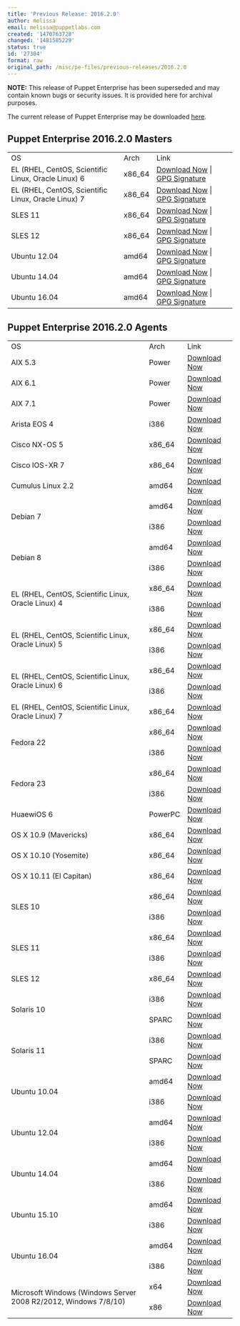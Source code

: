 ```yaml
---
title: 'Previous Release: 2016.2.0'
author: melissa
email: melissa@puppetlabs.com
created: '1470763728'
changed: '1481585229'
status: true
id: '27304'
format: raw
original_path: /misc/pe-files/previous-releases/2016.2.0
---
```

<p><b>NOTE:</b> This release of Puppet Enterprise has been superseded and may contain known bugs or security issues. It is provided here for archival purposes.
</p><p>The current release of Puppet Enterprise may be downloaded <a href="/misc/pe-files/">here</a>.

</p><h2 id="pe_201620">Puppet Enterprise 2016.2.0 Masters</h2>
<table>
<tbody>
<tr>
<td>OS</td>
<td>Arch</td>
<td>Link</td>
</tr>


<tr>
<td>EL (RHEL, CentOS, Scientific Linux, Oracle Linux) 6</td>
<td>x86_64</td>
<td><a href="https://pm.puppetlabs.com/puppet-enterprise/2016.2.0/puppet-enterprise-2016.2.0-el-6-x86_64.tar.gz">Download Now</a> | <a href="https://pm.puppetlabs.com/puppet-enterprise/2016.2.0/puppet-enterprise-2016.2.0-el-6-x86_64.tar.gz.asc">GPG Signature</a></td>
</tr>

<tr>
<td>EL (RHEL, CentOS, Scientific Linux, Oracle Linux) 7</td>
<td>x86_64</td>
<td><a href="https://pm.puppetlabs.com/puppet-enterprise/2016.2.0/puppet-enterprise-2016.2.0-el-7-x86_64.tar.gz">Download Now</a> | <a href="https://pm.puppetlabs.com/puppet-enterprise/2016.2.0/puppet-enterprise-2016.2.0-el-7-x86_64.tar.gz.asc">GPG Signature</a></td>
</tr>

<tr>
<td>SLES 11</td>
<td>x86_64</td>
<td><a href="https://pm.puppetlabs.com/puppet-enterprise/2016.2.0/puppet-enterprise-2016.2.0-sles-11-x86_64.tar.gz">Download Now</a> | <a href="https://pm.puppetlabs.com/puppet-enterprise/2016.2.0/puppet-enterprise-2016.2.0-sles-11-x86_64.tar.gz.asc">GPG Signature</a></td>
</tr>

<tr>
<td>SLES 12</td>
<td>x86_64</td>
<td><a href="https://pm.puppetlabs.com/puppet-enterprise/2016.2.0/puppet-enterprise-2016.2.0-sles-12-x86_64.tar.gz">Download Now</a> | <a href="https://pm.puppetlabs.com/puppet-enterprise/2016.2.0/puppet-enterprise-2016.2.0-sles-12-x86_64.tar.gz.asc">GPG Signature</a></td>
</tr>

<tr>
<td>Ubuntu 12.04</td>
<td>amd64</td>
<td><a href="https://pm.puppetlabs.com/puppet-enterprise/2016.2.0/puppet-enterprise-2016.2.0-ubuntu-12.04-amd64.tar.gz">Download Now</a> | <a href="https://pm.puppetlabs.com/puppet-enterprise/2016.2.0/puppet-enterprise-2016.2.0-ubuntu-12.04-amd64.tar.gz.asc">GPG Signature</a></td>
</tr>

<tr>
<td>Ubuntu 14.04</td>
<td>amd64</td>
<td><a href="https://pm.puppetlabs.com/puppet-enterprise/2016.2.0/puppet-enterprise-2016.2.0-ubuntu-14.04-amd64.tar.gz">Download Now</a> | <a href="https://pm.puppetlabs.com/puppet-enterprise/2016.2.0/puppet-enterprise-2016.2.0-ubuntu-14.04-amd64.tar.gz.asc">GPG Signature</a></td>
</tr>
<tr>
<td>Ubuntu 16.04</td>
<td>amd64</td>
<td><a href="https://pm.puppetlabs.com/puppet-enterprise/2016.2.0/puppet-enterprise-2016.2.0-ubuntu-16.04-amd64.tar.gz">Download Now</a> | <a href="https://pm.puppetlabs.com/puppet-enterprise/2016.2.0/puppet-enterprise-2016.2.0-ubuntu-16.04-amd64.tar.gz.asc">GPG Signature</a></td>
</tr>

</tbody>
</table>

<h2 id="pe_a_201620">Puppet Enterprise 2016.2.0 Agents</h2>
<table>
<tbody>
<tr>
<td>OS</td>
<td>Arch</td>
<td>Link</td>
</tr>

<tr> 
<td>AIX 5.3</td>
<td>Power</td>
<td><a href="http://pm.puppetlabs.com/puppet-agent/2016.2.0/1.5.2/repos/aix/5.3/PC1/ppc/puppet-agent-1.5.2-1.aix5.3.ppc.rpm">Download Now</a></td>
</tr>

<tr>
<td>AIX 6.1</td>
<td>Power</td>
<td><a href="http://pm.puppetlabs.com/puppet-agent/2016.2.0/1.5.2/repos/aix/6.1/PC1/ppc/puppet-agent-1.5.2-1.aix6.1.ppc.rpm">Download Now</a></td>
</tr>

<tr>
<td>AIX 7.1</td>
<td>Power</td>
<td><a href="http://pm.puppetlabs.com/puppet-agent/2016.2.0/1.5.2/repos/aix/7.1/PC1/ppc/puppet-agent-1.5.2-1.aix7.1.ppc.rpm">Download Now</a></td>
</tr>

<tr>
<td>Arista EOS 4</td>
<td>i386</td>
<td><a href="http://pm.puppetlabs.com/puppet-agent/2016.2.0/1.5.2/repos/eos/4/PC1/i386/puppet-agent-1.5.2-1.eos4.i386.swix">Download Now</a></td>
</tr>

<tr>
<td>Cisco NX-OS 5</td>
<td>x86_64</td>
<td><a href="http://pm.puppetlabs.com/puppet-agent/2016.2.0/1.5.2/repos/cisco-wrlinux/5/PC1/x86_64/puppet-agent-1.5.2-1.cisco_wrlinux5.x86_64.rpm">Download Now</a></td>
</tr>

<tr>
<td>Cisco IOS-XR 7</td>
<td>x86_64</td>
<td><a href="http://pm.puppetlabs.com/puppet-agent/2016.2.0/1.5.2/repos/cisco-wrlinux/7/PC1/x86_64/puppet-agent-1.5.2-1.cisco_wrlinux7.x86_64.rpm">Download Now</a></td>
</tr>

<tr>
<td>Cumulus Linux 2.2</td>
<td>amd64</td>
<td><a href="http://pm.puppetlabs.com/puppet-agent/2016.2.0/1.5.2/repos/deb/cumulus/PC1/puppet-agent_1.5.2-1cumulus_amd64.deb">Download Now</a></td>
</tr>

<tr>
<td rowspan="2">Debian 7</td>
<td>amd64</td>
<td><a href="http://pm.puppetlabs.com/puppet-agent/2016.2.0/1.5.2/repos/deb/wheezy/PC1/puppet-agent_1.5.2-1wheezy_amd64.deb">Download Now</a></td>
</tr>
<tr>
<td>i386</td>
<td><a href="http://pm.puppetlabs.com/puppet-agent/2016.2.0/1.5.2/repos/deb/wheezy/PC1/puppet-agent_1.5.2-1wheezy_i386.deb">Download Now</a></td>
</tr>

<tr>
<td rowspan="2">Debian 8</td>
<td>amd64</td>
<td><a href="http://pm.puppetlabs.com/puppet-agent/2016.2.0/1.5.2/repos/deb/jessie/PC1/puppet-agent_1.5.2-1jessie_amd64.deb">Download Now</a></td>
</tr>
<tr>
<td>i386</td>
<td><a href="http://pm.puppetlabs.com/puppet-agent/2016.2.0/1.5.2/repos/deb/jessie/PC1/puppet-agent_1.5.2-1jessie_i386.deb">Download Now</a></td>
</tr>

<tr>
<td rowspan="2">EL (RHEL, CentOS, Scientific Linux, Oracle Linux) 4</td>
<td>x86_64</td>
<td><a href="http://pm.puppetlabs.com/puppet-agent/2016.2.0/1.5.2/repos/el/4/PC1/x86_64/puppet-agent-1.5.2-1.el4.x86_64.rpm">Download Now</a></td>
</tr>
<tr>
<td>i386</td>
<td><a href="http://pm.puppetlabs.com/puppet-agent/2016.2.0/1.5.2/repos/el/4/PC1/i386/puppet-agent-1.5.2-1.el4.i386.rpm">Download Now</a></td>
</tr>

<tr>
<td rowspan="2">EL (RHEL, CentOS, Scientific Linux, Oracle Linux) 5</td>
<td>x86_64</td>
<td><a href="http://pm.puppetlabs.com/puppet-agent/2016.2.0/1.5.2/repos/el/5/PC1/x86_64/puppet-agent-1.5.2-1.el5.x86_64.rpm">Download Now</a></td>
</tr>
<tr>
<td>i386</td>
<td><a href="http://pm.puppetlabs.com/puppet-agent/2016.2.0/1.5.2/repos/el/5/PC1/i386/puppet-agent-1.5.2-1.el5.i386.rpm">Download Now</a></td>
</tr>

<tr>
<td rowspan="2">EL (RHEL, CentOS, Scientific Linux, Oracle Linux) 6</td>
<td>x86_64</td>
<td><a href="http://pm.puppetlabs.com/puppet-agent/2016.2.0/1.5.2/repos/el/6/PC1/x86_64/puppet-agent-1.5.2-1.el6.x86_64.rpm">Download Now</a></td>
</tr>
<tr>
<td>i386</td>
<td><a href="http://pm.puppetlabs.com/puppet-agent/2016.2.0/1.5.2/repos/el/6/PC1/i386/puppet-agent-1.5.2-1.el6.i386.rpm">Download Now</a></td>
</tr>

<tr>
<td>EL (RHEL, CentOS, Scientific Linux, Oracle Linux) 7</td>
<td>x86_64</td>
<td><a href="http://pm.puppetlabs.com/puppet-agent/2016.2.0/1.5.2/repos/el/7/PC1/x86_64/puppet-agent-1.5.2-1.el7.x86_64.rpm">Download Now</a></td>
</tr>

<tr>
<td rowspan="2">Fedora 22</td>
<td>x86_64</td>
<td><a href="http://pm.puppetlabs.com/puppet-agent/2016.2.0/1.5.2/repos/fedora/f22/PC1/x86_64/puppet-agent-1.5.2-1.fedoraf22.x86_64.rpm">Download Now</a></td>
</tr>
<tr>
<td>i386</td>
<td><a href="http://pm.puppetlabs.com/puppet-agent/2016.2.0/1.5.2/repos/fedora/f22/PC1/i386/puppet-agent-1.5.2-1.fedoraf22.i386.rpm">Download Now</a></td>
</tr>

<tr>
<td rowspan="2">Fedora 23</td>
<td>x86_64</td>
<td><a href="http://pm.puppetlabs.com/puppet-agent/2016.2.0/1.5.2/repos/fedora/f23/PC1/x86_64/puppet-agent-1.5.2-1.fedoraf23.x86_64.rpm">Download Now</a></td>
</tr>
<tr>
<td>i386</td>
<td><a href="http://pm.puppetlabs.com/puppet-agent/2016.2.0/1.5.2/repos/fedora/f23/PC1/i386/puppet-agent-1.5.2-1.fedoraf23.i386.rpm">Download Now</a></td>
</tr>

<tr>
<td>HuaewiOS 6</td>
<td>PowerPC</td>
<td><a href="http://pm.puppetlabs.com/puppet-agent/2016.2.0/1.5.2/repos/deb/huaweios/PC1/puppet-agent_1.5.2-1huaweios_powerpc.deb">Download Now</a></td>
</tr>

<tr>
<td>OS X 10.9 (Mavericks)</td>
<td>x86_64</td>
<td><a href="http://pm.puppetlabs.com/puppet-agent/2016.2.0/1.5.2/repos/apple/10.9/PC1/x86_64/puppet-agent-1.5.2-1.osx10.9.dmg">Download Now</a></td>
</tr>

<tr>
<td>OS X 10.10 (Yosemite)</td>
<td>x86_64</td>
<td><a href="http://pm.puppetlabs.com/puppet-agent/2016.2.0/1.5.2/repos/apple/10.10/PC1/x86_64/puppet-agent-1.5.2-1.osx10.10.dmg">Download Now</a></td>
</tr>

<tr>
<td>OS X 10.11 (El Capitan)</td>
<td>x86_64</td>
<td><a href="http://pm.puppetlabs.com/puppet-agent/2016.2.0/1.5.2/repos/apple/10.11/PC1/x86_64/puppet-agent-1.5.2-1.osx10.11.dmg">Download Now</a></td>
</tr>

<tr>
<td rowspan="2">SLES 10</td>
<td>x86_64</td>
<td><a href="http://pm.puppetlabs.com/puppet-agent/2016.2.0/1.5.2/repos/sles/10/PC1/x86_64/puppet-agent-1.5.2-1.sles10.x86_64.rpm">Download Now</a></td>
</tr>
<tr>
<td>i386</td>
<td><a href="http://pm.puppetlabs.com/puppet-agent/2016.2.0/1.5.2/repos/sles/10/PC1/i386/puppet-agent-1.5.2-1.sles10.i386.rpm">Download Now</a></td>
</tr>

<tr>
<td rowspan="2">SLES 11</td>
<td>x86_64</td>
<td><a href="http://pm.puppetlabs.com/puppet-agent/2016.2.0/1.5.2/repos/sles/11/PC1/x86_64/puppet-agent-1.5.2-1.sles11.x86_64.rpm">Download Now</a></td>
</tr>
<tr>
<td>i386</td>
<td><a href="http://pm.puppetlabs.com/puppet-agent/2016.2.0/1.5.2/repos/sles/11/PC1/i386/puppet-agent-1.5.2-1.sles11.i386.rpm">Download Now</a></td>
</tr>

<tr>
<td>SLES 12</td>
<td>x86_64</td>
<td><a href="http://pm.puppetlabs.com/puppet-agent/2016.2.0/1.5.2/repos/sles/12/PC1/x86_64/puppet-agent-1.5.2-1.sles12.x86_64.rpm">Download Now</a></td>
</tr>

<tr>
<td rowspan="2">Solaris 10</td>
<td>i386</td>
<td><a href="http://pm.puppetlabs.com/puppet-agent/2016.2.0/1.5.2/repos/solaris/10/PC1/puppet-agent-1.5.2-1.i386.pkg.gz">Download Now</a></td>
</tr>
<tr>
<td>SPARC</td>
<td><a href="http://pm.puppetlabs.com/puppet-agent/2016.2.0/1.5.2/repos/solaris/10/PC1/puppet-agent-1.5.2-1.sparc.pkg.gz">Download Now</a></td>
</tr>

<tr>
<td rowspan="2">Solaris 11</td>
<td>i386</td>
<td><a href="http://pm.puppetlabs.com/puppet-agent/2016.2.0/1.5.2/repos/solaris/11/PC1/puppet-agent@1.5.2,5.11-1.i386.p5p">Download Now</a></td>
</tr>
<tr>
<td>SPARC</td>
<td><a href="http://pm.puppetlabs.com/puppet-agent/2016.2.0/1.5.2/repos/solaris/11/PC1/puppet-agent@1.5.2,5.11-1.sparc.p5p">Download Now</a></td>
</tr>

<tr>
<td rowspan="2">Ubuntu 10.04</td>
<td>amd64</td>
<td><a href="http://pm.puppetlabs.com/puppet-agent/2016.2.0/1.5.2/repos/deb/lucid/PC1/puppet-agent_1.5.2-1lucid_amd64.deb">Download Now</a></td>
</tr>
<tr>
<td>i386</td>
<td><a href="http://pm.puppetlabs.com/puppet-agent/2016.2.0/1.5.2/repos/deb/lucid/PC1/puppet-agent_1.5.2-1lucid_i386.deb">Download Now</a></td>
</tr>

<tr>
<td rowspan="2">Ubuntu 12.04</td>
<td>amd64</td>
<td><a href="http://pm.puppetlabs.com/puppet-agent/2016.2.0/1.5.2/repos/deb/precise/PC1/puppet-agent_1.5.2-1precise_amd64.deb">Download Now</a></td>
</tr>
<tr>
<td>i386</td>
<td><a href="http://pm.puppetlabs.com/puppet-agent/2016.2.0/1.5.2/repos/deb/precise/PC1/puppet-agent_1.5.2-1precise_i386.deb">Download Now</a></td>
</tr>

<tr>
<td rowspan="2">Ubuntu 14.04</td>
<td>amd64</td>
<td><a href="http://pm.puppetlabs.com/puppet-agent/2016.2.0/1.5.2/repos/deb/trusty/PC1/puppet-agent_1.5.2-1trusty_amd64.deb">Download Now</a></td>
</tr>
<tr>
<td>i386</td>
<td><a href="http://pm.puppetlabs.com/puppet-agent/2016.2.0/1.5.2/repos/deb/trusty/PC1/puppet-agent_1.5.2-1trusty_i386.deb">Download Now</a></td>
</tr>

<tr>
<td rowspan="2">Ubuntu 15.10</td>
<td>amd64</td>
<td><a href="http://pm.puppetlabs.com/puppet-agent/2016.2.0/1.5.2/repos/deb/wily/PC1/puppet-agent_1.5.2-1wily_amd64.deb">Download Now</a></td>
</tr>
<tr>
<td>i386</td>
<td><a href="http://pm.puppetlabs.com/puppet-agent/2016.2.0/1.5.2/repos/deb/wily/PC1/puppet-agent_1.5.2-1wily_i386.deb">Download Now</a></td>
</tr>

<tr>
<td rowspan="2">Ubuntu 16.04</td>
<td>amd64</td>
<td><a href="http://pm.puppetlabs.com/puppet-agent/2016.2.0/1.5.2/repos/deb/xenial/PC1/puppet-agent_1.5.2-1xenial_amd64.deb">Download Now</a></td>
</tr>
<tr>
<td>i386</td>
<td><a href="http://pm.puppetlabs.com/puppet-agent/2016.2.0/1.5.2/repos/deb/xenial/PC1/puppet-agent_1.5.2-1xenial_i386.deb">Download Now</a></td>
</tr>

<tr>
<td rowspan="2">Microsoft Windows (Windows Server 2008 R2/2012, Windows 7/8/10)</td>
<td>x64</td>
<td><a href="http://pm.puppetlabs.com/puppet-agent/2016.2.0/1.5.2/repos/windows/puppet-agent-1.5.2-x64.msi">Download Now</a></td>
</tr>
<tr>
<td>x86</td>
<td><a href="http://pm.puppetlabs.com/puppet-agent/2016.2.0/1.5.2/repos/windows/puppet-agent-1.5.2-x86.msi">Download Now</a></td>
</tr>

</tbody>
</table>



